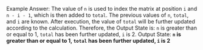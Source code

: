 Example Answer: 
The value of `n` is used to index the matrix at position `i` and `n - i - 1`, which is then added to `total`. The previous values of `n`, `total`, and `i` are known. After execution, the value of `total` will be further updated according to the calculation. Therefore, the Output State is: `n` is greater than or equal to 1, `total` has been further updated, `i` is 2.
Output State: **`n` is greater than or equal to 1, `total` has been further updated, `i` is 2**